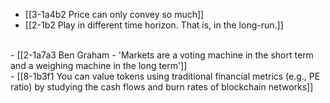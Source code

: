 - [[3-1a4b2 Price can only convey so much]]
- [[2-1b2 Play in different time horizon. That is, in the long-run.]]
<br>
- [[2-1a7a3 Ben Graham - 'Markets are a voting machine in the short term and a weighing machine in the long term']]
<br>
- [[8-1b3f1 You can value tokens using traditional financial metrics (e.g., PE ratio) by studying the cash flows and burn rates of blockchain networks]]
